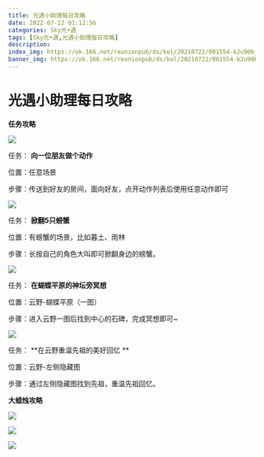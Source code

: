 ```yaml
---
title: 光遇小助理每日攻略
date: 2022-07-22 01:12:56
categories: Sky光•遇
tags: [Sky光•遇,光遇小助理每日攻略]
description: 
index_img: https://ok.166.net/reunionpub/ds/kol/20210722/001554-k2u90bj7ay.png?imageView&thumbnail=600x0&type=jpg
banner_img: https://ok.166.net/reunionpub/ds/kol/20210722/001554-k2u90bj7ay.png?imageView&thumbnail=600x0&type=jpg
---
```

# 光遇小助理每日攻略
**任务攻略**

![](https://ok.166.net/reunionpub/ds/kol/20220722/005134-5qvyctls6r.png)

任务： **向一位朋友做个动作**

位置：任意场景

步骤：传送到好友的房间，面向好友，点开动作列表后使用任意动作即可

![](https://ok.166.net/reunionpub/ds/kol/20220722/005205-51bhiknzy4.png)

任务： **掀翻5只螃蟹**

位置：有螃蟹的场景，比如暮土、雨林

步骤：长按自己的角色大叫即可掀翻身边的螃蟹。

![](https://ok.166.net/reunionpub/ds/kol/20220722/005232-2cnql70bpj.png)

任务： **在蝴蝶平原的神坛旁冥想**

位置：云野-蝴蝶平原（一图）

步骤：进入云野一图后找到中心的石碑，完成冥想即可~

![](https://ok.166.net/reunionpub/ds/kol/20220722/005601-dko7bz2yav.png)

任务： **在云野重温先祖的美好回忆  **

位置：云野-左侧隐藏图

步骤：通过左侧隐藏图找到先祖，重温先祖回忆。

 **大蜡烛攻略**

![](https://ok.166.net/reunionpub/ds/kol/20220722/005444-y7w2lz6rip.png)

![](https://ok.166.net/reunionpub/ds/kol/20220722/005353-ql7ahy48oz.png)

![](https://ok.166.net/reunionpub/ds/kol/20220722/005316-edy2a76its.png)

  

  

  

